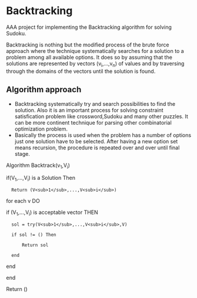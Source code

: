 # Backtracking #
AAA project for implementing the Backtracking algorithm for solving Sudoku.

Backtracking is nothing but the modified process of the brute force approach where the technique systematically searches for a solution to a problem among all available options. It does so by assuming that the solutions are represented by vectors (v<sub>i</sub>,...,v<sub>n</sub>) of values and by traversing through the domains of the vectors until the solution is found.


## Algorithm approach
- Backtracking systematically try and search possibilities to find the solution. Also it is an important process for solving constraint satisfication problem like crossword,Sudoku and many other puzzles. It can be more continent technique for parsing other combinatorial optimization problem.
- Basically the process is used when the problem has a number of options just one solution have to be selected. After having a new option set means recursion, the procedure is repeated over and over until final stage.


Algorithm Backtrack(v<sub>1</sub>,V<sub>i</sub>) 

if(V<sub>1</sub>,...,V<sub>i</sub>) is a Solution Then 

      Return (V<sub>1</sub>,...,V<sub>i</sub>) 
      
for each v DO 

  if (V<sub>1</sub>,...,V<sub>i</sub>) is acceptable vector THEN 
  
      sol = try(V<sub>1</sub>,...,V<sub>i</sub>,V) 
      
      if sol != () Then 
      
          Return sol 
          
      end 
      
  end 
  
end 

Return ()
